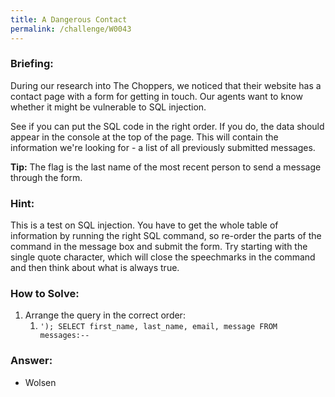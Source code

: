 ```yaml
---
title: A Dangerous Contact
permalink: /challenge/W0043
---
```


### Briefing: 
During our research into The Choppers, we noticed that their website has a contact page with a form for getting in touch. Our agents want to know whether it might be vulnerable to SQL injection. 

See if you can put the SQL code in the right order. If you do, the data should appear in the console at the top of the page. This will contain the information we're looking for - a list of all previously submitted messages. 

**Tip:** The flag is the last name of the most recent person to send a message through the form. 

### Hint:
This is a test on SQL injection. You have to get the whole table of information by running the right SQL command, so re-order the parts of the command in the message box and submit the form. Try starting with the single quote character, which will close the speechmarks in the command and then think about what is always true.

### How to Solve: 
1. Arrange the query in the correct order:
    1. `'); SELECT first_name, last_name, email, message FROM messages:--`

### Answer:
- Wolsen